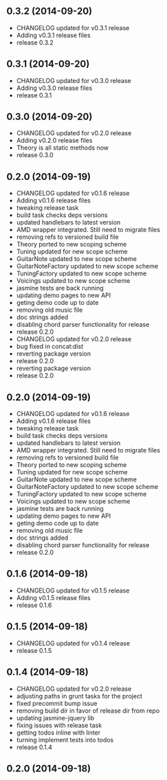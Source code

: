 ## 0.3.2 (2014-09-20)

  - CHANGELOG updated for v0.3.1 release
  - Adding v0.3.1 release files
  - release 0.3.2

## 0.3.1 (2014-09-20)

  - CHANGELOG updated for v0.3.0 release
  - Adding v0.3.0 release files
  - release 0.3.1

## 0.3.0 (2014-09-20)

  - CHANGELOG updated for v0.2.0 release
  - Adding v0.2.0 release files
  - Theory is all static methods now
  - release 0.3.0

## 0.2.0 (2014-09-19)

  - CHANGELOG updated for v0.1.6 release
  - Adding v0.1.6 release files
  - tweaking release task
  - build task checks deps versions
  - updated handlebars to latest version
  - AMD wrapper integrated.  Still need to migrate files
  - removing refs to versioned build file
  - Theory ported to new scoping scheme
  - Tuning updated for new scope scheme
  - GuitarNote updated to new scope scheme
  - GuitarNoteFactory updated to new scope scheme
  - TuningFactory updated to new scope scheme
  - Voicings updated to new scope scheme
  - jasmine tests are back running
  - updating demo pages to new API
  - geting demo code up to date
  - removing old music file
  - doc strings added
  - disabling chord parser functionality for release
  - release 0.2.0
  - CHANGELOG updated for v0.2.0 release
  - bug fixed in concat:dist
  - reverting package version
  - release 0.2.0
  - reverting package version
  - release 0.2.0

## 0.2.0 (2014-09-19)

  - CHANGELOG updated for v0.1.6 release
  - Adding v0.1.6 release files
  - tweaking release task
  - build task checks deps versions
  - updated handlebars to latest version
  - AMD wrapper integrated.  Still need to migrate files
  - removing refs to versioned build file
  - Theory ported to new scoping scheme
  - Tuning updated for new scope scheme
  - GuitarNote updated to new scope scheme
  - GuitarNoteFactory updated to new scope scheme
  - TuningFactory updated to new scope scheme
  - Voicings updated to new scope scheme
  - jasmine tests are back running
  - updating demo pages to new API
  - geting demo code up to date
  - removing old music file
  - doc strings added
  - disabling chord parser functionality for release
  - release 0.2.0

## 0.1.6 (2014-09-18)

  - CHANGELOG updated for v0.1.5 release
  - Adding v0.1.5 release files
  - release 0.1.6

## 0.1.5 (2014-09-18)

  - CHANGELOG updated for v0.1.4 release
  - release 0.1.5

## 0.1.4 (2014-09-18)

  - CHANGELOG updated for v0.2.0 release
  - adjusting paths in grunt tasks for the project
  - fixed precommit bump issue
  - removing build dir in favor of release dir from repo
  - updating jasmine-jquery lib
  - fixing issues with release task
  - getting todos inline with linter
  - turning implement tests into todos
  - release 0.1.4

## 0.2.0 (2014-09-18)



